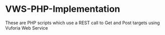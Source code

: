 # VWS-PHP-Implementation
These are PHP scripts which use a REST call to Get and Post targets using Vuforia Web Service
